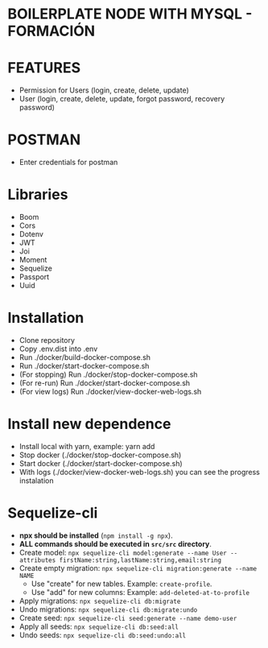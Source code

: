# BOILERPLATE NODE WITH MYSQL - FORMACIÓN

# FEATURES

- Permission for Users (login, create, delete, update)
- User (login, create, delete, update, forgot password, recovery password)

# POSTMAN

- Enter credentials for postman

# Libraries

- Boom
- Cors
- Dotenv
- JWT
- Joi
- Moment
- Sequelize
- Passport
- Uuid

# Installation

- Clone repository
- Copy .env.dist into .env
- Run ./docker/build-docker-compose.sh
- Run ./docker/start-docker-compose.sh
- (For stopping) Run ./docker/stop-docker-compose.sh
- (For re-run) Run ./docker/start-docker-compose.sh
- (For view logs) Run ./docker/view-docker-web-logs.sh

# Install new dependence

- Install local with yarn, example: yarn add <package-name>
- Stop docker (./docker/stop-docker-compose.sh)
- Start docker (./docker/start-docker-compose.sh)
- With logs (./docker/view-docker-web-logs.sh) you can see the progress instalation

# Sequelize-cli

- **npx should be installed** (`npm install -g npx`).
- **ALL commands should be executed in `src/src` directory**.
- Create model: `npx sequelize-cli model:generate --name User --attributes firstName:string,lastName:string,email:string`
- Create empty migration: `npx sequelize-cli migration:generate --name NAME`
  - Use "create" for new tables. Example: `create-profile`.
  - Use "add" for new columns: Example: `add-deleted-at-to-profile`
- Apply migrations: `npx sequelize-cli db:migrate`
- Undo migrations: `npx sequelize-cli db:migrate:undo`
- Create seed: `npx sequelize-cli seed:generate --name demo-user`
- Apply all seeds: `npx sequelize-cli db:seed:all`
- Undo seeds: `npx sequelize-cli db:seed:undo:all`
